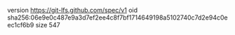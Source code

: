 version https://git-lfs.github.com/spec/v1
oid sha256:06e9e0c487e9a3d7ef2ee4c8f7bf1714649198a5102740c7d2e94c0eec1cf6b9
size 547
